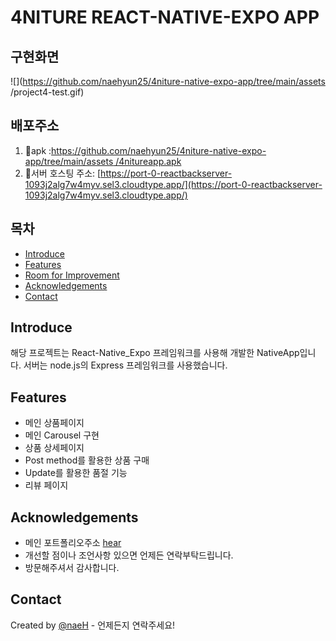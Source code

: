 # 4NITURE REACT-NATIVE-EXPO APP

## 구현화면
![](https://github.com/naehyun25/4niture-native-expo-app/tree/main/assets
/project4-test.gif)

## 배포주소
1. 🚀apk :[https://github.com/naehyun25/4niture-native-expo-app/tree/main/assets
/4nitureapp.apk](apk다운로드)
2. 🏢서버 호스팅 주소: [https://port-0-reactbackserver-1093j2alg7w4myv.sel3.cloudtype.app/](https://port-0-reactbackserver-1093j2alg7w4myv.sel3.cloudtype.app/)

## 목차

* [Introduce](#introduce)
* [Features](#features)
* [Room for Improvement](#room-for-improvement)
* [Acknowledgements](#acknowledgements)
* [Contact](#contact)


## Introduce
해당 프로젝트는 React-Native_Expo 프레임워크를 사용해 개발한 NativeApp입니다.
서버는 node.js의 Express 프레임워크를 사용했습니다.

## Features
- 메인 상품페이지
- 메인 Carousel 구현
- 상품 상세페이지
- Post method를 활용한 상품 구매
- Update를 활용한 품절 기능
- 리뷰 페이지

## Acknowledgements
- 메인 포트폴리오주소 [hear](https://naeportfolio.vercel.app/)
- 개선할 점이나 조언사항 있으면 언제든 연락부탁드립니다.
- 방문해주셔서 감사합니다.

## Contact
Created by [@naeH](naehyun25@gmail.com) - 언제든지 연락주세요!